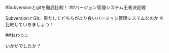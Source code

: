 #Subversionとgitを徹底比較！
##バージョン管理システム王者決定戦

SubversionとGit、果たしてどちらがより良いバージョン管理システムなのか
を比較していきましょう！

##おわりに

いかがでしたか？